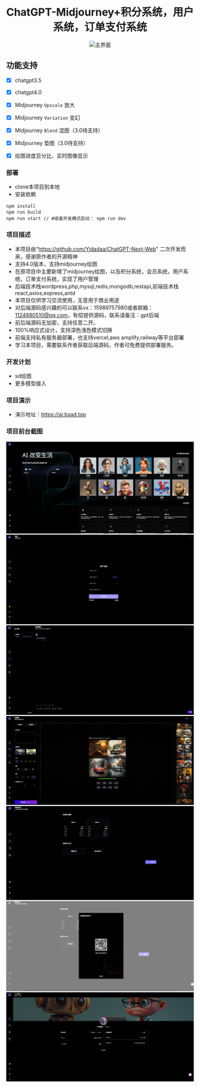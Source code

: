 <div align="center">

<h1 align="center">ChatGPT-Midjourney+积分系统，用户系统，订单支付系统</h1>




![主界面](./docs/images/cover.png)

</div>

## 功能支持
- [x] chatgpt3.5
- [x] chatgpt4.0
- [x] Midjourney `Upscale` 放大
- [x] Midjourney `Variation` 变幻
- [x] Midjourney `Blend` 混图（3.0待支持）
- [x] Midjourney 垫图（3.0待支持）
- [x] 绘图进度百分比、实时图像显示


### 部署
- clone本项目到本地
- 安装依赖
```shell
npm install
npm run build
npm run start // #或者开发模式启动： npm run dev
```

### 项目描述
- 本项目由"https://github.com/Yidadaa/ChatGPT-Next-Web" 二次开发而来，感谢原作者的开源精神
- 支持4.0版本，支持midjourney绘图
- 在原项目中主要新增了midjourney绘图，以及积分系统，会员系统，用户系统，订单支付系统，实现了用户管理
- 后端技术栈wordpress,php,mysql,redis,mongodb,restapi,前端技术栈react,axios,express,antd
- 本项目仅供学习交流使用，无意用于商业用途
- 对后端源码感兴趣的可以联系vx：15989757980或者邮箱：1124880510@qq.com，有偿提供源码，联系请备注：gpt后端
- 前后端源码无加密，支持任意二开。
- 100%响应式设计，支持深色浅色模式切换
- 前端支持私有服务器部署，也支持vercel,aws amplify,railway等平台部署
- 学习本项目，需要联系作者获取后端源码，作者可免费提供部署服务。

### 开发计划
- sd绘图
- 更多模型接入

### 项目演示
- 演示地址：https://ai.bsad.top

### 项目前台截图
![主界面](./docs/images/3081698650193_.pic_hd.jpg)
![主界面](./docs/images/3151698650723_.pic.jpg)
![主界面](./docs/images/3091698650194_.pic.jpg)
![主界面](./docs/images/3101698650289_.pic_hd.jpg)
![主界面](./docs/images/3111698650289_.pic.jpg)
![主界面](./docs/images/3121698650302_.pic.jpg)
![主界面](./docs/images/3141698650382_.pic.jpg)



